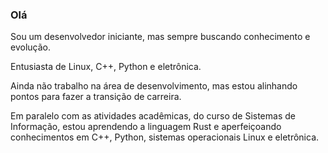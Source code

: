 ### Olá

Sou um desenvolvedor iniciante, mas sempre buscando conhecimento e evolução.

Entusiasta de Linux, C++, Python e eletrônica.

Ainda não trabalho na área de desenvolvimento, mas estou alinhando pontos para fazer a transição de carreira.

Em paralelo com as atividades acadêmicas, do curso de Sistemas de Informação, estou aprendendo a linguagem Rust e aperfeiçoando conhecimentos em C++, Python, sistemas operacionais Linux e eletrônica.
